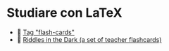 # Studiare con LaTeX

- 🍃 [Tag "flash-cards"](https://it.overleaf.com/gallery/tagged/flash-cards)
- 🍃 [Riddles in the Dark (a set of teacher flashcards)](https://it.overleaf.com/latex/examples/riddles-in-the-dark-a-set-of-teacher-flashcards/sthgpypqpqgg)
